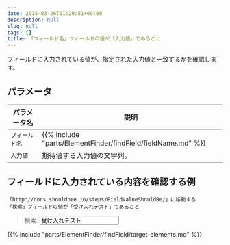 ```yaml
---
date: 2015-03-26T01:29:51+09:00
description: null
slug: null
tags: []
title: 「フィールド名」フィールドの値が「入力値」であること
---
```


フィールドに入力されている値が、指定された入力値と一致するかを確認します。

## パラメータ

パラメータ名 | 説明
------|---------
`フィールド名` | {{% include "parts/ElementFinder/findField/fieldName.md" %}}
`入力値` | 期待値する入力値の文字列。

## フィールドに入力されている内容を確認する例

```
「http://docs.shouldbee.io/steps/FieldValueShouldBe/」に移動する
「検索」フィールドの値が「受け入れテスト」であること
```

<blockquote>
<label>検索: <input type="text" id="sample_input" value="受け入れテスト" /></label>
</blockquote>

{{% include "parts/ElementFinder/findField/target-elements.md" %}}
